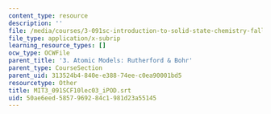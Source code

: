 ```yaml
---
content_type: resource
description: ''
file: /media/courses/3-091sc-introduction-to-solid-state-chemistry-fall-2010/50ae6eed5857969284c1981d23a55145_MIT3_091SCF10lec03_iPOD.srt
file_type: application/x-subrip
learning_resource_types: []
ocw_type: OCWFile
parent_title: '3. Atomic Models: Rutherford & Bohr'
parent_type: CourseSection
parent_uid: 313524b4-840e-e388-74ee-c0ea90001bd5
resourcetype: Other
title: MIT3_091SCF10lec03_iPOD.srt
uid: 50ae6eed-5857-9692-84c1-981d23a55145
---
```


